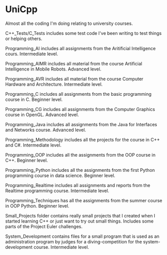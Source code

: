 # UniCpp
Almost all the coding I'm doing relating to university courses.

C++_Tests/C_Tests includes some test code I've been writing to test things or helping others.

Programming_AI includes all assignments from the Aritificial Intelligence cours. Intermediate level.

Programming_AIMR includes all material from the course Artificial Intelligence in Mobile Robots. Advanced level.

Programming_AVR includes all material from the course Computer Hardware and Architecture. Intermediate level.

Programming_C includes all assignments from the basic programming course in C. Beginner level.

Programming_CG includes all assignments from the Computer Graphics course in OpenGL. Advanced level.

Programming_Java includes all assignments from the Java for Interfaces and Networks course. Advanced level.

Programming_Methodology includes all the projects for the course in C++ and C#. Intermediate level.

Programming_OOP includes all the assignments from the OOP course in C++. Beginner level.

Programming_Python includes all the assignments from the first Python programming course in data science. Beginner level.

Programming_Realtime includes all assignments and reports from the Realtime programming course. Intermediate level.

Programming_Techniques has all the assignments from the summer course in OOP Python. Beginner level.

Small_Projects folder contains really small projects that I created when I started learning C++ or just want to try out small things. Includes some parts of the Project Euler challenges.

System_Development contains files for a small program that is used as an administration program by judges for a diving-competition for the system-development course. Intermediate level.
